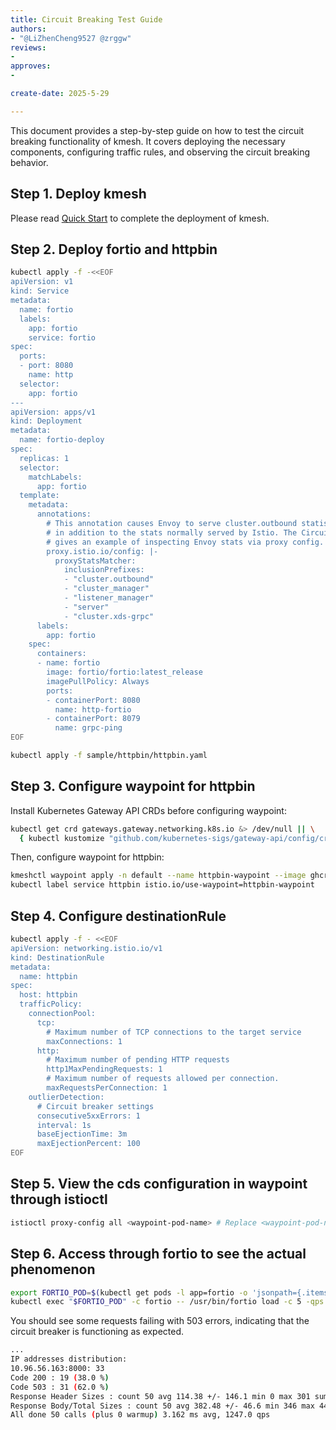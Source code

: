 ```yaml
--- 
title: Circuit Breaking Test Guide
authors:
- "@LiZhenCheng9527 @zrggw"
reviews:
-
approves:
-

create-date: 2025-5-29

---
```


This document provides a step-by-step guide on how to test the circuit breaking functionality of kmesh. It covers deploying the necessary components, configuring traffic rules, and observing the circuit breaking behavior.

## Step 1. Deploy kmesh

Please read [Quick Start](https://kmesh.net/docs/setup/quick-start) to complete the deployment of kmesh.

## Step 2. Deploy fortio and httpbin

``` sh
kubectl apply -f -<<EOF
apiVersion: v1
kind: Service
metadata:
  name: fortio
  labels:
    app: fortio
    service: fortio
spec:
  ports:
  - port: 8080
    name: http
  selector:
    app: fortio
---
apiVersion: apps/v1
kind: Deployment
metadata:
  name: fortio-deploy
spec:
  replicas: 1
  selector:
    matchLabels:
      app: fortio
  template:
    metadata:
      annotations:
        # This annotation causes Envoy to serve cluster.outbound statistics via 15000/stats
        # in addition to the stats normally served by Istio. The Circuit Breaking example task
        # gives an example of inspecting Envoy stats via proxy config.
        proxy.istio.io/config: |-
          proxyStatsMatcher:
            inclusionPrefixes:
            - "cluster.outbound"
            - "cluster_manager"
            - "listener_manager"
            - "server"
            - "cluster.xds-grpc"
      labels:
        app: fortio
    spec:
      containers:
      - name: fortio
        image: fortio/fortio:latest_release
        imagePullPolicy: Always
        ports:
        - containerPort: 8080
          name: http-fortio
        - containerPort: 8079
          name: grpc-ping
EOF
```

```sh
kubectl apply -f sample/httpbin/httpbin.yaml
```

## Step 3. Configure waypoint for httpbin

Install Kubernetes Gateway API CRDs before configuring waypoint:

``` sh
kubectl get crd gateways.gateway.networking.k8s.io &> /dev/null || \
  { kubectl kustomize "github.com/kubernetes-sigs/gateway-api/config/crd/experimental?ref=444631bfe06f3bcca5d0eadf1857eac1d369421d" | kubectl apply -f -; }
```

Then, configure waypoint for httpbin:
```sh
kmeshctl waypoint apply -n default --name httpbin-waypoint --image ghcr.io/kmesh-net/waypoint:latest
kubectl label service httpbin istio.io/use-waypoint=httpbin-waypoint
```

## Step 4. Configure destinationRule

```sh
kubectl apply -f - <<EOF
apiVersion: networking.istio.io/v1
kind: DestinationRule
metadata:
  name: httpbin
spec:
  host: httpbin
  trafficPolicy:
    connectionPool:
      tcp:
        # Maximum number of TCP connections to the target service
        maxConnections: 1
      http:
        # Maximum number of pending HTTP requests
        http1MaxPendingRequests: 1
        # Maximum number of requests allowed per connection.
        maxRequestsPerConnection: 1
    outlierDetection:
      # Circuit breaker settings
      consecutive5xxErrors: 1
      interval: 1s
      baseEjectionTime: 3m
      maxEjectionPercent: 100
EOF
```

## Step 5. View the cds configuration in waypoint through istioctl

```sh
istioctl proxy-config all <waypoint-pod-name> # Replace <waypoint-pod-name> with the actual pod name of the waypoint
```

## Step 6. Access through fortio to see the actual phenomenon


```sh
export FORTIO_POD=$(kubectl get pods -l app=fortio -o 'jsonpath={.items[0].metadata.name}')
kubectl exec "$FORTIO_POD" -c fortio -- /usr/bin/fortio load -c 5 -qps 0 -n 50 -loglevel Warning http://httpbin:8000/get
```

You should see some requests failing with 503 errors, indicating that the circuit breaker is functioning as expected.
```sh
...
IP addresses distribution:
10.96.56.163:8000: 33
Code 200 : 19 (38.0 %)
Code 503 : 31 (62.0 %)
Response Header Sizes : count 50 avg 114.38 +/- 146.1 min 0 max 301 sum 5719
Response Body/Total Sizes : count 50 avg 382.48 +/- 46.6 min 346 max 442 sum 19124
All done 50 calls (plus 0 warmup) 3.162 ms avg, 1247.0 qps
```